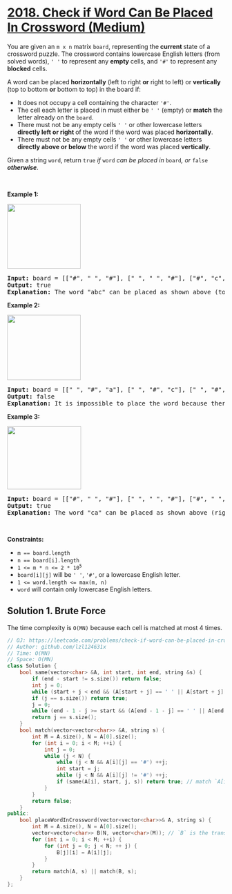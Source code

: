 # [2018. Check if Word Can Be Placed In Crossword (Medium)](https://leetcode.com/problems/check-if-word-can-be-placed-in-crossword/)

<p>You are given an <code>m x n</code> matrix <code>board</code>, representing the<strong> current </strong>state of a crossword puzzle. The crossword contains lowercase English letters (from solved words), <code>' '</code> to represent any <strong>empty </strong>cells, and <code>'#'</code> to represent any <strong>blocked</strong> cells.</p>

<p>A word can be placed<strong> horizontally</strong> (left to right <strong>or</strong> right to left) or <strong>vertically</strong> (top to bottom <strong>or</strong> bottom to top) in the board if:</p>

<ul>
	<li>It does not occupy a cell containing the character <code>'#'</code>.</li>
	<li>The cell each letter is placed in must either be <code>' '</code> (empty) or <strong>match</strong> the letter already on the <code>board</code>.</li>
	<li>There must not be any empty cells <code>' '</code> or other lowercase letters <strong>directly left or right</strong><strong> </strong>of the word if the word was placed <strong>horizontally</strong>.</li>
	<li>There must not be any empty cells <code>' '</code> or other lowercase letters <strong>directly above or below</strong> the word if the word was placed <strong>vertically</strong>.</li>
</ul>

<p>Given a string <code>word</code>, return <code>true</code><em> if </em><code>word</code><em> can be placed in </em><code>board</code><em>, or </em><code>false</code><em> <strong>otherwise</strong></em>.</p>

<p>&nbsp;</p>
<p><strong>Example 1:</strong></p>
<img alt="" src="https://assets.leetcode.com/uploads/2021/09/18/crossword-1.png" style="width: 170px; height: 150px;">
<pre><strong>Input:</strong> board = [["#", " ", "#"], [" ", " ", "#"], ["#", "c", " "]], word = "abc"
<strong>Output:</strong> true
<strong>Explanation:</strong> The word "abc" can be placed as shown above (top to bottom).
</pre>

<p><strong>Example 2:</strong></p>
<img alt="" src="https://assets.leetcode.com/uploads/2021/09/18/c2.png" style="width: 170px; height: 151px;">
<pre><strong>Input:</strong> board = [[" ", "#", "a"], [" ", "#", "c"], [" ", "#", "a"]], word = "ac"
<strong>Output:</strong> false
<strong>Explanation:</strong> It is impossible to place the word because there will always be a space/letter above or below it.</pre>

<p><strong>Example 3:</strong></p>
<img alt="" src="https://assets.leetcode.com/uploads/2021/09/18/crossword-2.png" style="width: 171px; height: 146px;">
<pre><strong>Input:</strong> board = [["#", " ", "#"], [" ", " ", "#"], ["#", " ", "c"]], word = "ca"
<strong>Output:</strong> true
<strong>Explanation:</strong> The word "ca" can be placed as shown above (right to left). 
</pre>

<p>&nbsp;</p>
<p><strong>Constraints:</strong></p>

<ul>
	<li><code>m == board.length</code></li>
	<li><code>n == board[i].length</code></li>
	<li><code>1 &lt;= m * n &lt;= 2 * 10<sup>5</sup></code></li>
	<li><code>board[i][j]</code> will be <code>' '</code>, <code>'#'</code>, or a lowercase English letter.</li>
	<li><code>1 &lt;= word.length &lt;= max(m, n)</code></li>
	<li><code>word</code> will contain only lowercase English letters.</li>
</ul>


## Solution 1. Brute Force

The time complexity is `O(MN)` because each cell is matched at most 4 times.

```cpp
// OJ: https://leetcode.com/problems/check-if-word-can-be-placed-in-crossword/
// Author: github.com/lzl124631x
// Time: O(MN)
// Space: O(MN)
class Solution {
    bool same(vector<char> &A, int start, int end, string &s) {
        if (end - start != s.size()) return false;
        int j = 0;
        while (start + j < end && (A[start + j] == ' ' || A[start + j] == s[j])) ++j; // match from left to right
        if (j == s.size()) return true;
        j = 0;
        while (end - 1 - j >= start && (A[end - 1 - j] == ' ' || A[end - 1 - j] == s[j])) ++j; // match from right to left
        return j == s.size();
    }
    bool match(vector<vector<char>> &A, string s) {
        int M = A.size(), N = A[0].size();
        for (int i = 0; i < M; ++i) {
            int j = 0;
            while (j < N) {
                while (j < N && A[i][j] == '#') ++j;
                int start = j;
                while (j < N && A[i][j] != '#') ++j;
                if (same(A[i], start, j, s)) return true; // match `A[i][start..(j-1)]` with `s`.
            }
        }
        return false;
    }
public:
    bool placeWordInCrossword(vector<vector<char>>& A, string s) {
        int M = A.size(), N = A[0].size();
        vector<vector<char>> B(N, vector<char>(M)); // `B` is the transpose of `A`
        for (int i = 0; i < M; ++i) {
            for (int j = 0; j < N; ++ j) {
                B[j][i] = A[i][j];
            }
        }
        return match(A, s) || match(B, s);
    }
};
```